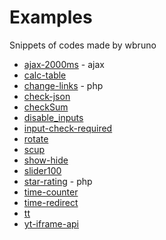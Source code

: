 Examples
========

Snippets of codes made by wbruno

* [ajax-2000ms](http://wbruno.github.io/examples/ajax-2000ms/) - ajax
* [calc-table](http://wbruno.github.io/examples/calc-table/)
* [change-links](http://wbruno.github.io/examples/change-links/) - php
* [check-json](http://wbruno.github.io/examples/check-json/)
* [checkSum](http://wbruno.github.io/examples/checkSum/)
* [disable_inputs](http://wbruno.github.io/examples/disable_inputs/)
* [input-check-required](http://wbruno.github.io/examples/input-check-required/)
* [rotate](http://wbruno.github.io/examples/rotate/)
* [scup](https://github.com/wbruno/examples/tree/gh-pages/scup)
* [show-hide](http://wbruno.github.io/examples/show-hide/)
* [slider100](http://wbruno.github.io/examples/slider100/)
* [star-rating](http://wbruno.github.io/examples/star-rating/) - php
* [time-counter](http://wbruno.github.io/examples/time-counter/)
* [time-redirect](http://wbruno.github.io/examples/time-redirect/)
* [tt](http://wbruno.github.io/examples/tt/tt.html)
* [yt-iframe-api](http://wbruno.github.io/examples/yt-iframe-api/)

